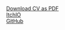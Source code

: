 [Download CV as PDF](https://docs.google.com/document/d/1UMFCQ6GUhaCC3LzCOsF9oZyvhBCvcx4UVWRRKSpnmwY/export?format=pdf)  
[ItchIO](https://iseris.itch.io/)  
[GitHub](https://github.com/impaulhanlon)  

